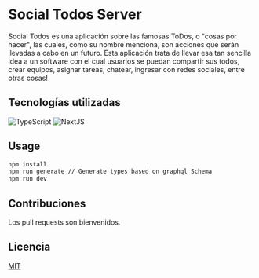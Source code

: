 # Social Todos Server

Social Todos es una aplicación sobre las famosas ToDos, o "cosas por hacer", las cuales, como su nombre menciona, son acciones que serán llevadas a cabo en un futuro.
Esta aplicación trata de llevar esa tan sencilla idea a un software con el cual usuarios se puedan compartir sus todos, crear equipos, asignar tareas, chatear, ingresar
con redes sociales, entre otras cosas!

## Tecnologías utilizadas

![TypeScript](https://gustavodohara.com/blogangular/wp-content/uploads/2018/08/typescript-150x150.png)
![NextJS](https://upload.wikimedia.org/wikipedia/commons/thumb/8/8e/Nextjs-logo.svg/1200px-Nextjs-logo.svg.png)

## Usage

```bash
npm install
npm run generate // Generate types based on graphql Schema
npm run dev
```

## Contribuciones

Los pull requests son bienvenidos.

## Licencia

[MIT](https://choosealicense.com/licenses/mit/)
